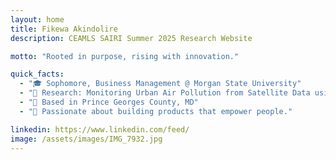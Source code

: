 ```yaml
---
layout: home
title: Fikewa Akindolire
description: CEAMLS SAIRI Summer 2025 Research Website

motto: "Rooted in purpose, rising with innovation."

quick_facts:
  - "🎓 Sophomore, Business Management @ Morgan State University"
  - "🔬 Research: Monitoring Urban Air Pollution from Satellite Data using Machine Learning"
  - "📍 Based in Prince Georges County, MD"
  - "🚀 Passionate about building products that empower people."

linkedin: https://www.linkedin.com/feed/
image: /assets/images/IMG_7932.jpg
---
```

